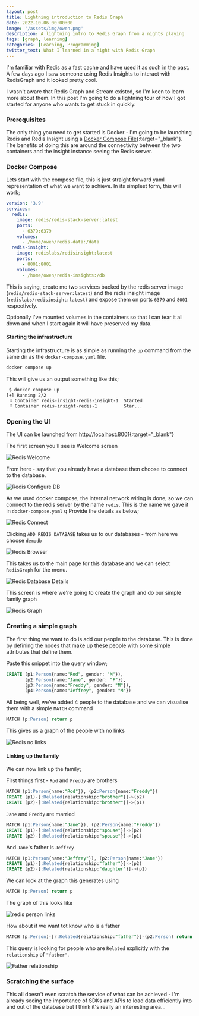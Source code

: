 ```yaml
---
layout: post
title: Lightning introduction to Redis Graph
date: 2022-10-06 00:00:00
image: '/assets/img/owen.png'
description: A lightning intro to Redis Graph from a nights playing
tags: [graph, learning]
categories: [Learning, Programming]
twitter_text: What I learned in a night with Redis Graph
---
```


I'm familiar with Redis as a fast cache and have used it as such in the past. A few days ago I saw someone using Redis Insights to interact with RedisGraph and it looked pretty cool.

I wasn't aware that Redis Graph and Stream existed, so I'm keen to learn more about them. In this post I'm going to do a lightning tour of how I got started for anyone who wants to get stuck in quickly.

### Prerequisites

The only thing you need to get started is Docker - I'm going to be launching Redis and Redis Insight using a [Docker Compose File](https://docs.docker.com/compose/gettingstarted/){:target="_blank"}. The benefits of doing this are around the connectivity between the two containers and the insight instance seeing the Redis server.

### Docker Compose

Lets start with the compose file, this is just straight forward yaml representation of what we want to achieve. In its simplest form, this will work;

```yaml
version: '3.9'
services:
  redis:
    image: redis/redis-stack-server:latest
    ports:
      - 6379:6379
    volumes:
      - /home/owen/redis-data:/data
  redis-insight:
    image: redislabs/redisinsight:latest
    ports:
      - 8001:8001
    volumes:
      - /home/owen/redis-insights:/db
```

This is saying, create me two services backed by the redis server image (`redis/redis-stack-server:latest`) and the redis insight image (`redislabs/redisinsight:latest`) and expose them on ports `6379` and `8001` respectively. 

Optionally I've mounted volumes in the containers so that I can tear it all down and when I start again it will have preserved my data.

#### Starting the infrastructure

Starting the infrastructure is as simple as running the `up` command from the same dir as the `docker-compose.yaml` file.

```bash
docker compose up
```

This will give us an output something like this;


```bash
 $ docker compose up  
[+] Running 2/2
 ⠿ Container redis-insight-redis-insight-1  Started                                   0.5s
 ⠿ Container redis-insight-redis-1          Star...                                   0.5s
```

### Opening the UI

The UI can be launched from [http://localhost:8001](http://localhost:8001/){:target="_blank"}

The first screen you'll see is Welcome screen 

![Redis Welcome](../images/redis_insight_1.png)

From here - say that you already have a database then choose to connect to the database.

![Redis Configure DB](../images/redis_insight_2.png)

As we used docker compose, the internal network wiring is done, so we can connect to the redis server by the name  `redis`. This is the name we gave it in `docker-compose.yaml`
q
Provide the details as below;

![Redis Connect](../images/redis_insight_3.png)

Clicking `ADD REDIS DATABASE` takes us to our databases - from here we choose `demodb`

![Redis Browser](../images/redis_insight_4.png)

This takes us to the main page for this database and we can select `RedisGraph` for the menu.

![Redis Database Details](../images/redis_insight_5.png)


This screen is where we're going to create the graph and do our simple family graph

![Redis Graph](../images/redis_insight_6.png)






### Creating a simple graph

The first thing we want to do is add our people to the database. This is done by defining the nodes that make up these people with some simple attributes that define them.

Paste this snippet into the query window;


```sql
CREATE (p1:Person{name:"Rod", gender: "M"}),
       (p2:Person{name:"Jane", gender: "F"}),
       (p3:Person{name:"Freddy", gender: "M"}),
       (p4:Person{name:"Jeffrey", gender: "M"})
```

All being well, we've added 4 people to the database and we can visualise them with a simple `MATCH` command

```sql
MATCH (p:Person) return p
```

This gives us a graph of the people with no links

![Redis no links](../images/redis_person_1.png)

#### Linking up the family

We can now link up the family;

First things first - `Rod` and `Freddy` are brothers

```sql
MATCH (p1:Person{name:"Rod"}), (p2:Person{name:"Freddy"})
CREATE (p1)-[:Related{relationship:"brother"}]->(p2)
CREATE (p2)-[:Related{relationship:"brother"}]->(p1)
```

`Jane` and `Freddy` are married
```sql
MATCH (p1:Person{name:"Jane"}), (p2:Person{name:"Freddy"})
CREATE (p1)-[:Related{relationship:"spouse"}]->(p2)
CREATE (p2)-[:Related{relationship:"spouse"}]->(p1)
```

And `Jane`'s father is `Jeffrey`

```sql
MATCH (p1:Person{name:"Jeffrey"}), (p2:Person{name:"Jane"})
CREATE (p1)-[:Related{relationship:"father"}]->(p2)
CREATE (p2)-[:Related{relationship:"daughter"}]->(p1)
```

We can look at the graph this generates using

```sql
MATCH (p:Person) return p
```

The graph of this looks like 

![redis person links](../images/redis_person_2.png)

How about if we want tot know who is a father

```sql
MATCH (p:Person)-[r:Related{relationship:"father"}]-(p2:Person) return p
```

This query is looking for people who are `Related` explicitly with the `relationship` of `"father"`.

![Father relationship](../images/redis_person_3.png)

### Scratching the surface

This all doesn't even scratch the service of what can be achieved - I'm already seeing the importance of SDKs and APIs to load data efficiently into and out of the database but I think it's really an interesting area...